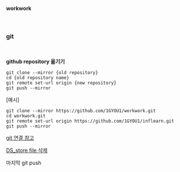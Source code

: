 <h4>workwork</h4>

<br>

### __git__

<br>

__github repository 옮기기__

```
git clone --mirror {old repository}
cd {old repository name}
git remote set-url origin {new repository}
git push --mirror
```

[예시]
```
git clone --mirror https://github.com/1GYOU1/workwork.git
cd workwork.git
git remote set-url origin https://github.com/1GYOU1/inflearn.git
git push --mirror
```

[git 연결 참고](https://investechnews.com/2021/06/14/mac-git-setting/)

[DS_store file 삭제](https://velog.io/@cil05265/Git-Hub%EA%B9%83%ED%97%88%EB%B8%8C-.DSStore-%ED%8C%8C%EC%9D%BC-%EA%B0%9C%EB%85%90-%EB%B0%8F-%EC%82%AD%EC%A0%9C-%EB%B0%A9%EB%B2%95)

마지막 git push